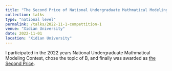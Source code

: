 ```yaml
---
title: "The Second Price of National Undergraduate Mathmatical Modeling Contest"
collection: talks
type: "national level"
permalink: /talks/2022-11-1-compettition-1
venue: "Xidian University"
date: 2022-11-01
location: "Xidian University"
---
```


I participated in the 2022 years National Undergraduate Mathmatical Modeling Contest, chose the topic of B, and finally was awarded as [the Second Price](/images/competition_1.jpg).
